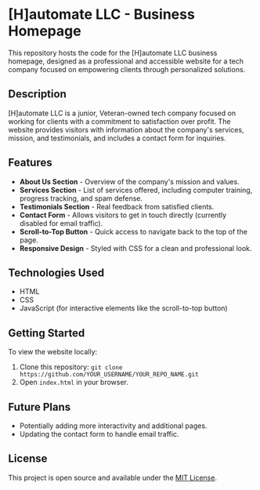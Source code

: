 # [H]automate LLC - Business Homepage

This repository hosts the code for the [H]automate LLC business homepage, designed as a professional and accessible website for a tech company focused on empowering clients through personalized solutions.

## Description

[H]automate LLC is a junior, Veteran-owned tech company focused on working for clients with a commitment to satisfaction over profit. The website provides visitors with information about the company's services, mission, and testimonials, and includes a contact form for inquiries.

## Features

- **About Us Section** - Overview of the company's mission and values.
- **Services Section** - List of services offered, including computer training, progress tracking, and spam defense.
- **Testimonials Section** - Real feedback from satisfied clients.
- **Contact Form** - Allows visitors to get in touch directly (currently disabled for email traffic).
- **Scroll-to-Top Button** - Quick access to navigate back to the top of the page.
- **Responsive Design** - Styled with CSS for a clean and professional look.

## Technologies Used

- HTML
- CSS
- JavaScript (for interactive elements like the scroll-to-top button)

## Getting Started

To view the website locally:
1. Clone this repository: `git clone https://github.com/YOUR_USERNAME/YOUR_REPO_NAME.git`
2. Open `index.html` in your browser.

## Future Plans

- Potentially adding more interactivity and additional pages.
- Updating the contact form to handle email traffic.

## License

This project is open source and available under the [MIT License](LICENSE).
